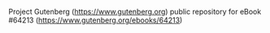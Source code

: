 Project Gutenberg (https://www.gutenberg.org) public repository for
eBook #64213 (https://www.gutenberg.org/ebooks/64213)
